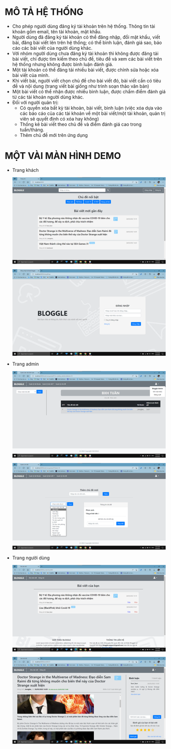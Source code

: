# MÔ TẢ HỆ THỐNG
- Cho phép người dùng đăng ký tài khoản trên hệ thống. Thông tin tài khoản gồm email, tên tài khoản, mật khẩu.
- Người dùng đã đăng ký tài khoản có thể đăng nhập, đổi mật khẩu, viết bài, đăng bài viết lên trên hệ thống; có thể bình luận, đánh giá sao, báo cáo các bài viết của người dùng khác.
- Với nhóm người dùng chưa đăng ký tài khoản thì không được đăng tải bài viết, chỉ được tìm kiếm theo chủ đề, tiêu đề và xem các bài viết trên hệ thống nhưng không được bình luận đánh giá.
- Một tài khoản có thể đăng tải nhiều bài viết, được chỉnh sửa hoặc xóa bài viết của mình.
- Khi viết bài, người viết chọn chủ đề cho bài viết đó, bài viết cần có tiêu đề và nội dung (trang viết bài giống như trình soạn thảo văn bản)
- Một bài viết có thể nhận được nhiều bình luận, được chấm điểm đánh giá từ các tài khoản người dùng khác.
- Đối với người quản trị:
  - Có quyền xóa bất kỳ tài khoản, bài viết, bình luận (việc xóa dựa vào các báo cáo của các tài khoản về một bài viết/một tài khoản, quản trị viên sẽ quyết định có xóa hay không)
  - Thống kê bài viết theo chủ đề và điểm đánh giá cao trong tuần/tháng.
  - Thêm chủ đề mới trên ứng dụng

# MỘT VÀI MÀN HÌNH DEMO
- Trang khách

  ![alt text](https://github.com/TrongLan/LTW2022-PTiT-BTL/blob/master/BloggleScreenshort/visitor-page(1).png?raw=true)
  
  ![alt text](https://github.com/TrongLan/LTW2022-PTiT-BTL/blob/master/BloggleScreenshort/visitor-page(2).png?raw=true)
  
- Trang admin
  
  ![alt text](https://github.com/TrongLan/LTW2022-PTiT-BTL/blob/master/BloggleScreenshort/admin-page(1).png?raw=true)
  
  ![alt text](https://github.com/TrongLan/LTW2022-PTiT-BTL/blob/master/BloggleScreenshort/admin-page(2).png?raw=true)
  
- Trang người dùng
  
  ![alt text](https://github.com/TrongLan/LTW2022-PTiT-BTL/blob/master/BloggleScreenshort/user-page(1).png?raw=true)
  
  ![alt text](https://github.com/TrongLan/LTW2022-PTiT-BTL/blob/master/BloggleScreenshort/user-page(2).png?raw=true)
